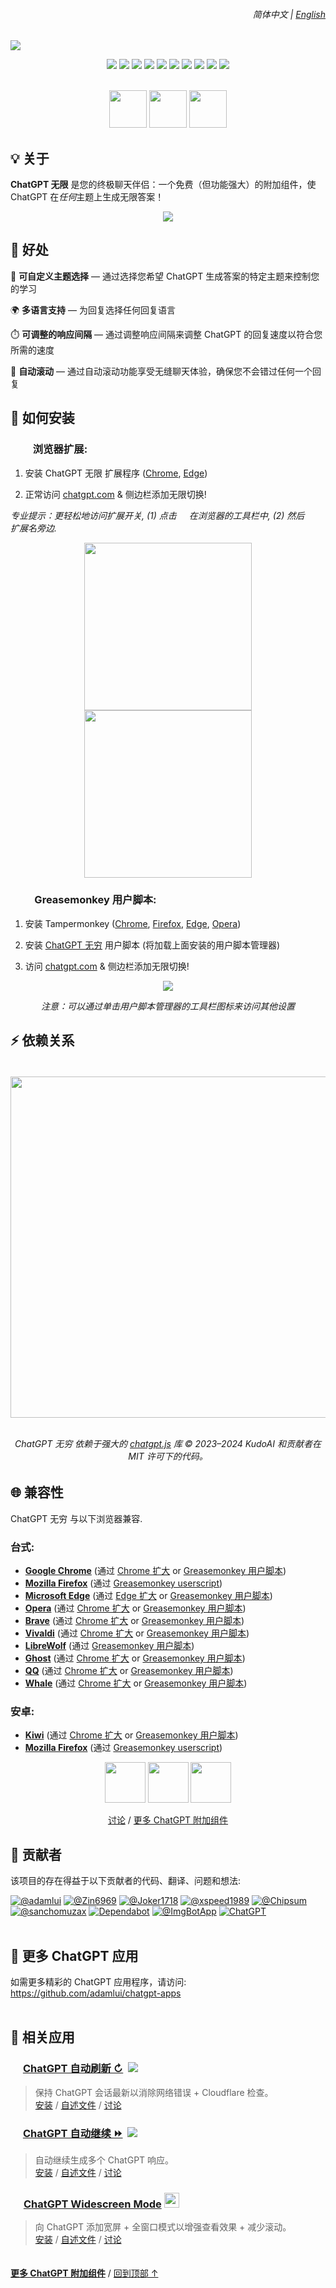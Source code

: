 <div align="right">
    <h6>
        <picture>
            <source type="image/svg+xml" media="(prefers-color-scheme: dark)" srcset="https://media.chatgptinfinity.com/images/icons/earth/white/icon32.svg">
            <img height=14 src="https://media.chatgptinfinity.com/images/icons/earth/black/icon32.svg">
        </picture>
        &nbsp;简体中文 |
        <a href="../..#readme">English</a>
    </h6>
</div>

<img src="https://cdn.jsdelivr.net/gh/adamlui/chatgpt-infinity/chrome/media/images/tiles/marquee-promo-tile-1400x560.png">

<p>

<div align="center">

![](https://img.shields.io/badge/用户-80,000+-2bbbd8?logo=weightsandbiases&logoColor=white&labelColor=464646&style=for-the-badge)
[![](https://img.shields.io/github/stars/adamlui/chatgpt-infinity?label=星星&logo=github&logoColor=white&labelColor=464646&color=af68ff&style=for-the-badge)](https://github.chatgptinfinity.com/stargazers)
[![](https://img.shields.io/badge/许可证-MIT-fcde7b.svg?logo=internetarchive&logoColor=white&labelColor=464646&style=for-the-badge)](LICENSE.md)
[![](https://img.shields.io/github/commit-activity/m/adamlui/chatgpt-infinity?label=提交&logo=github&logoColor=white&labelColor=464646&color=7bb7fc&style=for-the-badge)](https://github.chatgptinfinity.com/commits/main)
[![](https://img.shields.io/codefactor/grade/github/adamlui/chatgpt-infinity?label=代码质量&logo=codefactor&logoColor=white&labelColor=464646&color=b5fc7b&style=for-the-badge)](https://www.codefactor.io/repository/github/adamlui/chatgpt-infinity)
[![](https://img.shields.io/badge/供电-chatgpt.js-black?logo=gamejolt&logoColor=white&labelColor=464646&style=for-the-badge)](https://github.com/KudoAI/chatgpt.js?utm_source=chatgpt_infinity&utm_content=github_shield)
[![](https://img.shields.io/badge/dynamic/json?url=https%3A%2F%2Fsonarcloud.io%2Fapi%2Fmeasures%2Fcomponent%3Fcomponent%3Dadamlui_chatgpt-infinity%26metricKeys%3Dvulnerabilities&query=%24.component.measures.0.value&style=for-the-badge&logo=sonarcloud&logoColor=white&labelColor=464646&label=漏洞&color=gold)](https://sonarcloud.io/component_measures?metric=new_vulnerabilities&id=adamlui_chatgpt-infinity)
[![](https://img.shields.io/badge/精选者-Google-51a557?logo=googlechrome&logoColor=white&labelColor=464646&style=for-the-badge)](https://chrome.chatgptinfinity.com)
[![](https://img.shields.io/badge/提及于-Awesome-fc7bb7?logo=awesomelists&logoColor=white&labelColor=464646&style=for-the-badge)](https://github.com/awesome-scripts/awesome-userscripts#chatgpt)
[![](https://img.shields.io/badge/网站-www.chatgptinfinity.com-lightgrey?logo=dribbble&logoColor=white&labelColor=464646&style=for-the-badge)](https://chatgptinfinity.com?utm_source=chatgpt_infinity&utm_content=github_shield)

<br>

<a href="https://chrome.chatgptinfinity.com" target="_blank">
    <img width=auto height=60 src="https://media.chatgptinfinity.com/images/badges/chrome-web-store/available-in-the-chrome-web-store-green-square-border-light-498x152.png"></a>
<a href="https://edge.chatgptinfinity.com" target="_blank">
    <img width=auto height=60 src="https://media.chatgptinfinity.com/images/badges/microsoft-store/get-it-from-microsoft-blue-square-border-light-457x157.png"></a>
<a href="https://greasyfork.chatgptinfinity.com" target="_blank">
    <img width=auto height=60 src="https://media.chatgptinfinity.com/images/badges/greasy-fork/available-on-greasy-fork-gold-square-border-light-816x262.png"></a>

</div>

## 💡 关于

**ChatGPT 无限** 是您的终极聊天伴侣：一个免费（但功能强大）的附加组件，使 ChatGPT 在*任何*主题上生成无限答案！

<div align="center">

<img src="https://media.chatgptinfinity.com/images/screenshots/infinity-mode-on-ss-zoomed-out.png">

</div>

## 💊 好处

🧠 **可自定义主题选择** — 通过选择您希望 ChatGPT 生成答案的特定主题来控制您的学习

🌍 **多语言支持** — 为回复选择任何回复语言

⏱️ **可调整的响应间隔** — 通过调整响应间隔来调整 ChatGPT 的回复速度以符合您所需的速度

📜 **自动滚动** — 通过自动滚动功能享受无缝聊天体验，确保您不会错过任何一个回复

## 🚀 如何安装

### <img height=16 src="https://media.chatgptinfinity.com/images/icons/platforms/chrome/icon16.png"><img height=16 src="https://media.chatgptinfinity.com/images/icons/platforms/edge/icon16.png"> 浏览器扩展:

1. 安装 ChatGPT 无限 扩展程序 ([Chrome](https://chrome.chatgptinfinity.com), [Edge](https://edge.chatgptinfinity.com))

2. 正常访问 [chatgpt.com](https://chatgpt.com) & 侧边栏添加无限切换!

*专业提示：更轻松地访问扩展开关, (1) 点击 <img height=12 width=12 src="https://media.chatgptinfinity.com/images/icons/toolbar/chrome-puzzle-piece/gray.png"> 在浏览器的工具栏中, (2) 然后 <img height=12 width=12 src="https://media.chatgptinfinity.com/images/icons/toolbar/push-pin/blue.png"> 扩展名旁边.*

<div align="center">

<img width=268 src="https://media.chatgptinfinity.com/images/screenshots/chrome-extension-pin-instructions.png">
<img width=268 src="https://media.chatgptinfinity.com/images/screenshots/zh-cn/chrome-extension-menu.png">

</div>

### <img height=17 src="https://media.chatgptinfinity.com/images/icons/platforms/tampermonkey/icon28.png"><img height=17.5 src="https://media.chatgptinfinity.com/images/icons/platforms/violentmonkey/icon25.png"> Greasemonkey 用户脚本:

1. 安装 Tampermonkey ([Chrome](https://chrome.google.com/webstore/detail/tampermonkey/dhdgffkkebhmkfjojejmpbldmpobfkfo), [Firefox](https://addons.mozilla.org/firefox/addon/tampermonkey/), [Edge](https://microsoftedge.microsoft.com/addons/detail/tampermonkey/iikmkjmpaadaobahmlepeloendndfphd), [Opera](https://addons.opera.com/extensions/details/tampermonkey-beta/))

2. 安装 [ChatGPT 无穷](https://greasyfork.chatgptinfinity.com) 用户脚本 (将加载上面安装的用户脚本管理器)

3. 访问 [chatgpt.com](https://chatgpt.com) & 侧边栏添加无限切换!

<div align="center">

<img src="https://media.chatgptinfinity.com/images/screenshots/zh-cn/infinity-mode-toggle.jpg">

<p>

*注意：可以通过单击用户脚本管理器的工具栏图标来访问其他设置*

</div>

## ⚡ 依赖关系

<h6>
<div align="center">
<br>

<a href="https://chatgpt.js.org/#/zh-cn/">
    <picture>
        <source type="image/png" media="(prefers-color-scheme: dark)" srcset="https://media.chatgptjs.org/images/logos/chatgpt.js/flat/white/logo600x62.png?main">
        <img width=546 src="https://media.chatgptjs.org/images/logos/chatgpt.js/flat/black/logo600x62.png?main">
    </picture>
</a>
<br><br>

ChatGPT 无穷 依赖于强大的 [chatgpt.js](https://github.com/KudoAI/chatgpt.js) 库 © 2023–2024 KudoAI 和贡献者在 MIT 许可下的代码。

</div>
</h6>

## 🌐 兼容性

ChatGPT 无穷 与以下浏览器兼容.

### 台式:

- **[Google Chrome](https://www.chrome.com)** (通过 [Chrome 扩大](https://chrome.chatgptinfinity.com) or [Greasemonkey 用户脚本](https://greasyfork.chatgptinfinity.com))
- **[Mozilla Firefox](https://www.firefox.com)** (通过 [Greasemonkey userscript](https://greasyfork.chatgptinfinity.com))
- **[Microsoft Edge](https://www.microsoft.com/edge)** (通过 [Edge 扩大](https://edge.chatgptinfinity.com) or [Greasemonkey 用户脚本](https://greasyfork.chatgptinfinity.com))
- **[Opera](https://www.opera.com)** (通过 [Chrome 扩大](https://chrome.chatgptinfinity.com) or [Greasemonkey 用户脚本](https://greasyfork.chatgptinfinity.com))
- **[Brave](https://brave.com)** (通过 [Chrome 扩大](https://chrome.chatgptinfinity.com) or [Greasemonkey 用户脚本](https://greasyfork.chatgptinfinity.com))
- **[Vivaldi](https://vivaldi.com)** (通过 [Chrome 扩大](https://chrome.chatgptinfinity.com) or [Greasemonkey 用户脚本](https://greasyfork.chatgptinfinity.com))
- **[LibreWolf](https://librewolf.net/)** (通过 [Greasemonkey 用户脚本](https://greasyfork.chatgptinfinity.com))
- **[Ghost](https://ghostbrowser.com/)** (通过 [Chrome 扩大](https://chrome.chatgptinfinity.com) or [Greasemonkey 用户脚本](https://greasyfork.chatgptinfinity.com))
- **[QQ](https://browser.qq.com/)** (通过 [Chrome 扩大](https://chrome.chatgptinfinity.com) or [Greasemonkey 用户脚本](https://greasyfork.chatgptinfinity.com))
- **[Whale](https://whale.naver.com/)** (通过 [Chrome 扩大](https://chrome.chatgptinfinity.com) or [Greasemonkey 用户脚本](https://greasyfork.chatgptinfinity.com))

### 安卓:

- **[Kiwi](https://kiwibrowser.com/)** (通过 [Chrome 扩大](https://chrome.chatgptinfinity.com) or [Greasemonkey 用户脚本](https://greasyfork.chatgptinfinity.com))
- **[Mozilla Firefox](https://www.mozilla.org/firefox/browsers/mobile/android/)** (通过 [Greasemonkey userscript](https://greasyfork.chatgptinfinity.com))

<div align="center">

<a href="https://chrome.chatgptinfinity.com">
    <img height=65 src="https://media.chatgptinfinity.com/images/buttons/add-to-chrome-button.png"></a>
<a href="https://edge.chatgptinfinity.com">
    <img height=65 src="https://media.chatgptinfinity.com/images/buttons/add-to-edge-button.png"></a>
<a href="https://greasyfork.chatgptinfinity.com">
    <img height=65 src="https://media.chatgptinfinity.com/images/buttons/add-userscript-button.png"></a>

<br>

[讨论](https://chatgptinfinity.com/discuss) / 
[更多 ChatGPT 附加组件](https://github.com/adamlui/chatgpt-apps)

</div>

## 🧠 贡献者

该项目的存在得益于以下贡献者的代码、翻译、问题和想法:

[![](https://images.weserv.nl/?url=https://avatars.githubusercontent.com/u/10906554?first-contrib=2023.04.28&h=50&w=50&mask=circle&maxage=7d "@adamlui")](https://github.com/adamlui)
[![](https://images.weserv.nl/?url=https://avatars.githubusercontent.com/u/131989355?first-contrib=2023.04.30-doc-translations&h=50&w=50&mask=circle&maxage=7d "@Zin6969")](https://github.com/Zin6969)
[![](https://images.weserv.nl/?url=https://avatars.githubusercontent.com/u/82336164?first-contrib=2023.11.18-first-button-bug-report&h=50&w=50&mask=circle&maxage=7d "@Joker1718")](https://github.com/Joker1718)
[![](https://images.weserv.nl/?url=https://avatars.githubusercontent.com/u/5162926?first-contrib=2023.11.27-ui-change-report&h=50&w=50&mask=circle&maxage=7d "@xspeed1989")](https://github.com/xspeed1989)
[![](https://images.weserv.nl/?url=https://avatars.githubusercontent.com/u/37517008?first-contrib=2023.12.05-first-button-bug-report&h=50&w=50&mask=circle&maxage=7d "@Chipsum")](https://github.com/Chipsum)
[![](https://images.weserv.nl/?url=https://avatars.githubusercontent.com/u/2911588?first-contrib=2023.2.26-truncate-toggle-label-idea&h=50&w=50&mask=circle&maxage=7d "@sanchomuzax")](https://github.com/sanchomuzax)
[![](https://images.weserv.nl/?url=https://avatars.githubusercontent.com/in/29110&h=50&w=50&mask=circle&maxage=7d "Dependabot")](https://github.com/dependabot)
[![](https://images.weserv.nl/?url=https://avatars.githubusercontent.com/u/31427850?h=50&w=50&mask=circle&maxage=7d "@ImgBotApp")](https://github.com/ImgBotApp)
[![](https://images.weserv.nl/?url=https://i.imgur.com/tNyIPmG.jpg?h=50&w=50&mask=circle&maxage=7d "ChatGPT")](https://chatgpt.com)
<br><br>

## 🤖 更多 ChatGPT 应用

如需更多精彩的 ChatGPT 应用程序，请访问: https://github.com/adamlui/chatgpt-apps
<br><br>

## 📜 相关应用

### <picture><source media="(prefers-color-scheme: dark)" srcset="https://i.imgur.com/RduASbD.png"><img width=16 src="https://raw.githubusercontent.com/adamlui/chatgpt-userscripts/main/media/icons/openai-favicon64.png"></picture> [ChatGPT 自动刷新 ↻](https://github.chatgptautorefresh.com) &nbsp;<a href="https://github.com/awesome-scripts/awesome-userscripts#chatgpt"><img src="https://awesome.re/mentioned-badge.svg"></a>

> 保持 ChatGPT 会话最新以消除网络错误 + Cloudflare 检查。
<br>[安装](https://github.chatgptautorefresh.com/tree/main/docs/zh-cn#-如何安装) / 
[自述文件](https://github.chatgptautorefresh.com/tree/main/docs/zh-cn#readme) / 
[讨论](https://chatgptautorefresh.com/discuss)

### <picture><source media="(prefers-color-scheme: dark)" srcset="https://i.imgur.com/RduASbD.png"><img width=16 src="https://raw.githubusercontent.com/adamlui/chatgpt-userscripts/main/media/icons/openai-favicon64.png"></picture> [ChatGPT 自动继续 ⏩](https://github.chatgptautocontinue.com) &nbsp;<a href="https://github.com/awesome-scripts/awesome-userscripts#chatgpt"><img src="https://awesome.re/mentioned-badge.svg"></a>

> 自动继续生成多个 ChatGPT 响应。<br>
[安装](https://github.chatgptautocontinue.com/tree/main/docs/zh-cn#-如何安装) / 
[自述文件](https://github.chatgptautocontinue.com/tree/main/docs/zh-cn#readme) / 
[讨论](https://chatgptautocontinue.com/discuss)

### <img width=17 src="https://raw.githubusercontent.com/adamlui/chatgpt-widescreen/main/media/images/icons/widescreen-robot-emoji/icon32.png"> [ChatGPT Widescreen Mode](https://github.chatgptwidescreen.com) <img src="https://raw.githubusercontent.com/adamlui/chatgpt-widescreen/main/media/images/badges/product-hunt/product-of-the-week-2-larger-centered-rounded-light.svg" width="auto" height="24" />

> 向 ChatGPT 添加宽屏 + 全窗口模式以增强查看效果 + 减少滚动。
<br>[安装](https://github.chatgptwidescreen.com/tree/main/docs/zh-cn#-如何安装) / 
[自述文件](https://github.chatgptwidescreen.com/tree/main/docs/zh-cn#readme) / 
[讨论](https://chatgptwidescreen.com/discuss)

<img height=6px width="100%" src="https://raw.githubusercontent.com/andreasbm/readme/master/assets/lines/aqua.png">
  
<a href="https://github.com/adamlui/chatgpt-apps">**更多 ChatGPT 附加组件**</a> / 
<a href="#">回到顶部 ↑</a>
